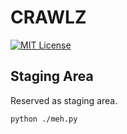# CRAWLZ

[![MIT License](https://img.shields.io/npm/l/stack-overflow-copy-paste.svg?style=flat-square)](http://opensource.org/licenses/MIT)

## Staging Area

Reserved as staging area.

```sh
python ./meh.py
```
